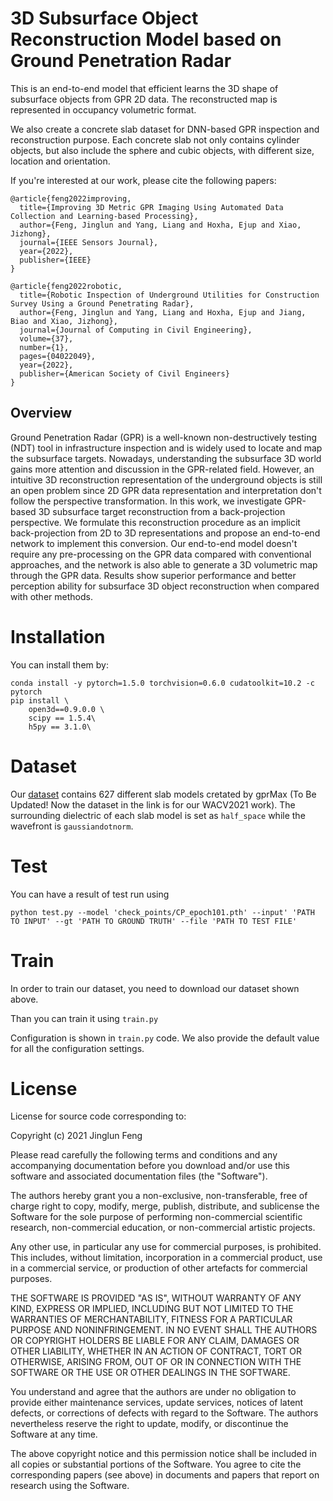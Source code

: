 3D Subsurface Object Reconstruction Model based on Ground Penetration Radar
====
This is an end-to-end model that efficient learns the 3D shape of subsurface objects from GPR 2D data. The reconstructed map is represented in occupancy volumetric format.

We also create a concrete slab dataset for DNN-based GPR inspection and reconstruction purpose. Each concrete slab not only contains cylinder objects, but also include the sphere and cubic objects, with different size, location and orientation.

If you're interested at our work, please cite the following papers:
```
@article{feng2022improving,
  title={Improving 3D Metric GPR Imaging Using Automated Data Collection and Learning-based Processing},
  author={Feng, Jinglun and Yang, Liang and Hoxha, Ejup and Xiao, Jizhong},
  journal={IEEE Sensors Journal},
  year={2022},
  publisher={IEEE}
}

@article{feng2022robotic,
  title={Robotic Inspection of Underground Utilities for Construction Survey Using a Ground Penetrating Radar},
  author={Feng, Jinglun and Yang, Liang and Hoxha, Ejup and Jiang, Biao and Xiao, Jizhong},
  journal={Journal of Computing in Civil Engineering},
  volume={37},
  number={1},
  pages={04022049},
  year={2022},
  publisher={American Society of Civil Engineers}
}
```

Overview
----
Ground Penetration Radar (GPR) is a well-known non-destructively testing (NDT) tool in infrastructure inspection and is widely used to locate and map the subsurface targets. Nowadays, understanding the subsurface 3D world gains more attention and discussion in the GPR-related field. However, an intuitive 3D reconstruction representation of the underground objects is still an open problem since 2D GPR data representation and interpretation don't follow the perspective transformation. In this work, we investigate GPR-based 3D subsurface target reconstruction from a back-projection perspective. We formulate this reconstruction procedure as an implicit back-projection from 2D to 3D representations and propose an end-to-end network to implement this conversion. Our end-to-end model doesn't require any pre-processing on the GPR data compared with conventional approaches, and the network is also able to generate a 3D volumetric map through the GPR data. Results show superior performance and better perception ability for subsurface 3D object reconstruction when compared with other methods.

# Installation
You can install them by:
```
conda install -y pytorch=1.5.0 torchvision=0.6.0 cudatoolkit=10.2 -c pytorch
pip install \
	open3d==0.9.0.0 \
	scipy == 1.5.4\
	h5py == 3.1.0\
```

# Dataset
Our [dataset](https://www.dropbox.com/scl/fo/u2fcwsl8rxtwcfck7f1is/h?dl=0&rlkey=nl9w582l0qjtv108ra54buouh) contains 627 different slab models cretated by gprMax (To Be Updated! Now the dataset in the link is for our WACV2021 work). The surrounding dielectric of each slab model is set as `half_space` while the wavefront is `gaussiandotnorm`.

# Test
You can have a result of test run using
```
python test.py --model 'check_points/CP_epoch101.pth' --input' 'PATH TO INPUT' --gt 'PATH TO GROUND TRUTH' --file 'PATH TO TEST FILE'
```

# Train
In order to train our dataset, you need to download our dataset shown above.

Than you can train it using `train.py`

Configuration is shown in `train.py` code. We also provide the default value for all the configuration settings.

# License

License for source code corresponding to:

Copyright (c) 2021 Jinglun Feng

Please read carefully the following terms and conditions and any accompanying documentation before you download and/or use this software and associated documentation files (the "Software").

The authors hereby grant you a non-exclusive, non-transferable, free of charge right to copy, modify, merge, publish, distribute, and sublicense the Software for the sole purpose of performing non-commercial scientific research, non-commercial education, or non-commercial artistic projects.

Any other use, in particular any use for commercial purposes, is prohibited. This includes, without limitation, incorporation in a commercial product, use in a commercial service, or production of other artefacts for commercial purposes.

THE SOFTWARE IS PROVIDED "AS IS", WITHOUT WARRANTY OF ANY KIND, EXPRESS OR IMPLIED, INCLUDING BUT NOT LIMITED TO THE WARRANTIES OF MERCHANTABILITY, FITNESS FOR A PARTICULAR PURPOSE AND NONINFRINGEMENT. IN NO EVENT SHALL THE AUTHORS OR COPYRIGHT HOLDERS BE LIABLE FOR ANY CLAIM, DAMAGES OR OTHER LIABILITY, WHETHER IN AN ACTION OF CONTRACT, TORT OR OTHERWISE, ARISING FROM, OUT OF OR IN CONNECTION WITH THE SOFTWARE OR THE USE OR OTHER DEALINGS IN THE SOFTWARE.

You understand and agree that the authors are under no obligation to provide either maintenance services, update services, notices of latent defects, or corrections of defects with regard to the Software. The authors nevertheless reserve the right to update, modify, or discontinue the Software at any time.

The above copyright notice and this permission notice shall be included in all copies or substantial portions of the Software. You agree to cite the corresponding papers (see above) in documents and papers that report on research using the Software.
